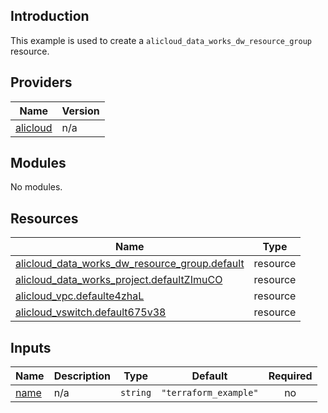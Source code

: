 ## Introduction

This example is used to create a `alicloud_data_works_dw_resource_group` resource.

<!-- BEGIN_TF_DOCS -->
## Providers

| Name | Version |
|------|---------|
| <a name="provider_alicloud"></a> [alicloud](#provider\_alicloud) | n/a |

## Modules

No modules.

## Resources

| Name | Type |
|------|------|
| [alicloud_data_works_dw_resource_group.default](https://registry.terraform.io/providers/aliyun/alicloud/latest/docs/resources/data_works_dw_resource_group) | resource |
| [alicloud_data_works_project.defaultZImuCO](https://registry.terraform.io/providers/aliyun/alicloud/latest/docs/resources/data_works_project) | resource |
| [alicloud_vpc.defaulte4zhaL](https://registry.terraform.io/providers/aliyun/alicloud/latest/docs/resources/vpc) | resource |
| [alicloud_vswitch.default675v38](https://registry.terraform.io/providers/aliyun/alicloud/latest/docs/resources/vswitch) | resource |

## Inputs

| Name | Description | Type | Default | Required |
|------|-------------|------|---------|:--------:|
| <a name="input_name"></a> [name](#input\_name) | n/a | `string` | `"terraform_example"` | no |
<!-- END_TF_DOCS -->
